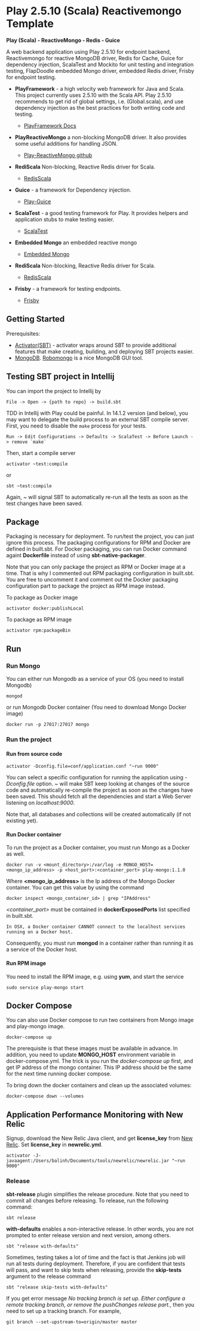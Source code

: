 Play 2.5.10 (Scala) Reactivemongo Template
=========================================

**Play (Scala) - ReactiveMongo - Redis - Guice**

A web backend application using Play 2.5.10 for endpoint backend, Reactivemongo for reactive MongoDB driver, Redis for Cache, Guice
 for dependency injection, ScalaTest and Mockito for unit testing and integration testing, FlapDoodle embedded Mongo driver, embedded Redis driver, Frisby for endpoint testing.


* **PlayFramework** - a high velocity web framework for Java and Scala. This project currently uses 2.5.10 with the
Scala API. Play 2.5.10 recommends to get rid of global settings, i.e. (Global.scala), and use dependency injection as the best practices for both writing code and testing.
  * [PlayFramework Docs](http://www.playframework.com/documentation/)

* **PlayReactiveMongo**  a non-blocking MongoDB driver. It also provides some useful additions for handling JSON.
  * [Play-ReactiveMongo github](https://github.com/ReactiveMongo/Play-ReactiveMongo)
  
* **RediScala**  Non-blocking, Reactive Redis driver for Scala.
  * [RedisScala](https://github.com/etaty/rediscala)
    
* **Guice** - a framework for Dependency injection.
  * [Play-Guice](http://www.typesafe.com/activator/template/play-guice)
  
* **ScalaTest** - a good testing framework for Play. It provides helpers and application stubs to make testing easier.
  * [ScalaTest](http://www.scalatest.org/)

* **Embedded Mongo**  an embedded reactive mongo
  * [Embedded Mongo](https://github.com/flapdoodle-oss/de.flapdoodle.embed.mongo)
    
* **RediScala**  Non-blocking, Reactive Redis driver for Scala.
  * [RedisScala](https://github.com/etaty/rediscala)
  
* **Frisby** - a framework for testing endpoints.
  * [Frisby](http://frisbyjs.com/)

Getting Started
----------

Prerequisites:
*  [Activator(SBT)](https://www.typesafe.com/get-started) - activator wraps around SBT to provide additional features 
that make creating, building, and deploying SBT projects easier. 
*  [MongoDB](https://www.mongodb.org/). [Robomongo](http://robomongo.org/) is a nice MongoDB GUI tool.

## Testing SBT project in Intellij

You can import the project to Intellij by
 
    File -> Open -> {path to repo} -> build.sbt

TDD in Intellij with Play could be painful. In 14.1.2 version (and below), you may want to delegate the build process
 to an external SBT compile server.
First, you need to disable the `make` process for your tests.
       
    Run -> Edit Configurations -> Defaults -> ScalaTest -> Before Launch -> remove `make`

Then, start a compile server
    
    activator ~test:compile
    
or

    sbt ~test:compile

Again, *~* will signal SBT to automatically re-run all the tests as soon as the test changes have been saved.

## Package
Packaging is necessary for deployment. To run/test the project, you can just ignore this process. 
The packaging configurations for RPM and Docker are defined in built.sbt. For Docker packaging, you can run Docker command
againt **Dockerfile** instead of using **sbt-native-packager**.

Note that you can only package the project as RPM or Docker image at a time.
That is why I commented out RPM packaging configuration in built.sbt.
You are free to uncomment it and comment out the Docker packaging configuration part to package the project as RPM image instead.

To package as Docker image

    activator docker:publishLocal
    
To package as RPM image

    activator rpm:packageBin
    
## Run
### Run Mongo
You can either run Mongodb as a service of your OS (you need to install Mongodb)

    mongod
    
or run Mongodb Docker container (You need to download Mongo Docker image)
    
    docker run -p 27017:27017 mongo
    
### Run the project 
#### Run from source code

    activator -Dconfig.file=conf/application.conf "~run 9000" 

You can select a specific configuration for running the application using *-Dconfig.file* option.
*~* will make SBT keep looking at changes of the source code and automatically re-compile the project as soon as
the changes have been saved. This should fetch all the dependencies and start a Web Server listening on *localhost:9000*. 

Note that, all databases and collections will be created automatically (if not existing yet).

#### Run Docker container
To run the project as a Docker container, you must run Mongo as a Docker as well.   
 
    docker run -v <mount_directory>:/var/log -e MONGO_HOST=<mongo_ip_address> -p <host_port>:<container_port> play-mongo:1.1.0
Where **<mongo_ip_address>** is the Ip address of the Mongo Docker container. You can get this value by using the command
    
    docker inspect <mongo_container_id> | grep "IPAddress"

*<container_port>* must be contained in **dockerExposedPorts** list specified in built.sbt.

    In OSX, a Docker container CANNOT connect to the localhost services running on a Docker host.
Consequently, you must run **mongod** in a container rather than running it as a service of the Docker host.
      
#### Run RPM image
You need to install the RPM image, e.g. using **yum**, and start the service
    
    sudo service play-mongo start   
       
## Docker Compose
You can also use Docker compose to run two containers from Mongo image and play-mongo image. 

    docker-compose up
    
The prerequisite is that these images must be available in advance. In addition, you need to update **MONGO_HOST** 
environment variable in docker-compose.yml.
The trick is you run the *docker-compose up* first, and get IP address of the mongo container.
This IP address should be the same for the next time running docker compose.

To bring down the docker containers and clean up the associated volumes:
 
    docker-compose down --volumes     

## Application Performance Monitoring with New Relic
Signup, download the New Relic Java client, and get **license_key** from [New Relic](https://newrelic.com/). Set **license_key** in **newrelic.yml**. 

    activator -J-javaagent:/Users/balinh/Documents/tools/newrelic/newrelic.jar "~run 9000"

### Release
**sbt-release** plugin simplifies the release procedure. Note that you need to commit all changes before releasing.
To release, run the following command: 
```
sbt release
```
**with-defaults** enables a non-interactive release. In other words, you are not prompted to enter release version
and next version, among others.

```
sbt "release with-defaults"
```
 
Sometimes, testing takes a lot of time and the fact is that Jenkins job will run all tests during deployment.
Therefore, if you are confident that tests will pass, and want to skip tests when releasing,
provide the **skip-tests** argument to the release command
```
sbt "release skip-tests with-defaults"
```       
If you get error message *No tracking branch is set up. Either configure a remote tracking branch,
or remove the pushChanges release part.*, then you need to set up a tracking branch. For example,
    
    git branch --set-upstream-to=origin/master master
